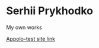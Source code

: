 # Serhii Prykhodko
My own works

[Appolo-test site link](https://serhiiprykhodko.github.io/appolo/)
